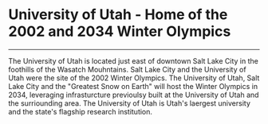# University of Utah - Home of the 2002 and 2034 Winter Olympics
***
The University of Utah is located just east of downtown Salt Lake City in the foothills of the Wasatch Mouhntains. Salt Lake City and the University of Utah were the site of the 2002 Winter Olympics. The University of Utah, Salt Lake City and the "Greatest Snow on Earth" will host the Winter Olympics in 2034, leveraging infrasturcture previoulsy built at the University of Utah and the surriounding area. The University of Utah is Utah's laergest university and the state's flagship research institution.

